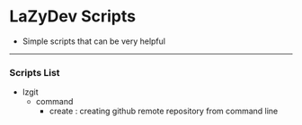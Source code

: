 # LaZyDev Scripts



* Simple scripts that can be very helpful 

---------------------------------------------------------------------------------------


### Scripts List

* lzgit
  - command
    - create : creating github remote repository from command line
